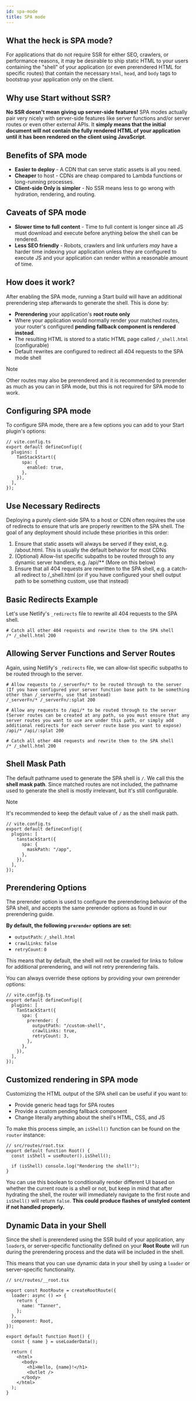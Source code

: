 ```yaml
---
id: spa-mode
title: SPA mode
---
```


## What the heck is SPA mode?

For applications that do not require SSR for either SEO, crawlers, or performance reasons, it may be desirable to ship static HTML to your users containing the "shell" of your application (or even prerendered HTML for specific routes) that contain the necessary `html`, `head`, and `body` tags to bootstrap your application only on the client.

## Why use Start without SSR?

**No SSR doesn't mean giving up server-side features!** SPA modes actually pair very nicely with server-side features like server functions and/or server routes or even other external APIs. It **simply means that the initial document will not contain the fully rendered HTML of your application until it has been rendered on the client using JavaScript**.

## Benefits of SPA mode

- **Easier to deploy** - A CDN that can serve static assets is all you need.
- **Cheaper** to host - CDNs are cheap compared to Lambda functions or long-running processes.
- **Client-side Only is simpler** - No SSR means less to go wrong with hydration, rendering, and routing.

## Caveats of SPA mode

- **Slower time to full content** - Time to full content is longer since all JS must download and execute before anything below the shell can be rendered.
- **Less SEO friendly** - Robots, crawlers and link unfurlers _may_ have a harder time indexing your application unless they are configured to execute JS and your application can render within a reasonable amount of time.

## How does it work?

After enabling the SPA mode, running a Start build will have an additional prerendering step afterwards to generate the shell. This is done by:

- **Prerendering** your application's **root route only**
- Where your application would normally render your matched routes, your router's configured **pending fallback component is rendered instead**.
- The resulting HTML is stored to a static HTML page called `/_shell.html` (configurable)
- Default rewrites are configured to redirect all 404 requests to the SPA mode shell

> [!NOTE]
> Other routes may also be prerendered and it is recommended to prerender as much as you can in SPA mode, but this is not required for SPA mode to work.

## Configuring SPA mode

To configure SPA mode, there are a few options you can add to your Start plugin's options:

```tsx
// vite.config.ts
export default defineConfig({
  plugins: [
    TanStackStart({
      spa: {
        enabled: true,
      },
    }),
  ],
});
```

## Use Necessary Redirects

Deploying a purely client-side SPA to a host or CDN often requires the use of redirects to ensure that urls are properly rewritten to the SPA shell. The goal of any deployment should include these priorities in this order:

1. Ensure that static assets will always be served if they exist, e.g. /about.html. This is usually the default behavior for most CDNs
2. (Optional) Allow-list specific subpaths to be routed through to any dynamic server handlers, e.g. /api/\*\* (More on this below)
3. Ensure that all 404 requests are rewritten to the SPA shell, e.g. a catch-all redirect to /\_shell.html (or if you have configured your shell output path to be something custom, use that instead)

## Basic Redirects Example

Let's use Netlify's `_redirects` file to rewrite all 404 requests to the SPA shell.

```
# Catch all other 404 requests and rewrite them to the SPA shell
/* /_shell.html 200
```

## Allowing Server Functions and Server Routes

Again, using Netlify's `_redirects` file, we can allow-list specific subpaths to be routed through to the server.

```
# Allow requests to /_serverFn/* to be routed through to the server (If you have configured your server function base path to be something other than /_serverFn, use that instead)
/_serverFn/* /_serverFn/:splat 200

# Allow any requests to /api/* to be routed through to the server (Server routes can be created at any path, so you must ensure that any server routes you want to use are under this path, or simply add additional redirects for each server route base you want to expose)
/api/* /api/:splat 200

# Catch all other 404 requests and rewrite them to the SPA shell
/* /_shell.html 200
```

## Shell Mask Path

The default pathname used to generate the SPA shell is `/`. We call this the **shell mask path**. Since matched routes are not included, the pathname used to generate the shell is mostly irrelevant, but it's still configurable.

> [!NOTE]
> It's recommended to keep the default value of `/` as the shell mask path.

```tsx
// vite.config.ts
export default defineConfig({
  plugins: [
    tanstackStart({
      spa: {
        maskPath: "/app",
      },
    }),
  ],
});
```

## Prerendering Options

The prerender option is used to configure the prerendering behavior of the SPA shell, and accepts the same prerender options as found in our prerendering guide.

**By default, the following `prerender` options are set:**

- `outputPath`: `/_shell.html`
- `crawlLinks`: `false`
- `retryCount`: `0`

This means that by default, the shell will not be crawled for links to follow for additional prerendering, and will not retry prerendering fails.

You can always override these options by providing your own prerender options:

```tsx
// vite.config.ts
export default defineConfig({
  plugins: [
    TanStackStart({
      spa: {
        prerender: {
          outputPath: "/custom-shell",
          crawlLinks: true,
          retryCount: 3,
        },
      },
    }),
  ],
});
```

## Customized rendering in SPA mode

Customizing the HTML output of the SPA shell can be useful if you want to:

- Provide generic head tags for SPA routes
- Provide a custom pending fallback component
- Change literally anything about the shell's HTML, CSS, and JS

To make this process simple, an `isShell()` function can be found on the `router` instance:

```tsx
// src/routes/root.tsx
export default function Root() {
  const isShell = useRouter().isShell();

  if (isShell) console.log("Rendering the shell!");
}
```

You can use this boolean to conditionally render different UI based on whether the current route is a shell or not, but keep in mind that after hydrating the shell, the router will immediately navigate to the first route and `isShell()` will return `false`. **This could produce flashes of unstyled content if not handled properly.**

## Dynamic Data in your Shell

Since the shell is prerendered using the SSR build of your application, any `loader`s, or server-specific functionality defined on your **Root Route** will run during the prerendering process and the data will be included in the shell.

This means that you can use dynamic data in your shell by using a `loader` or server-specific functionality.

```tsx
// src/routes/__root.tsx

export const RootRoute = createRootRoute({
  loader: async () => {
    return {
      name: "Tanner",
    };
  },
  component: Root,
});

export default function Root() {
  const { name } = useLoaderData();

  return (
    <html>
      <body>
        <h1>Hello, {name}!</h1>
        <Outlet />
      </body>
    </html>
  );
}
```
